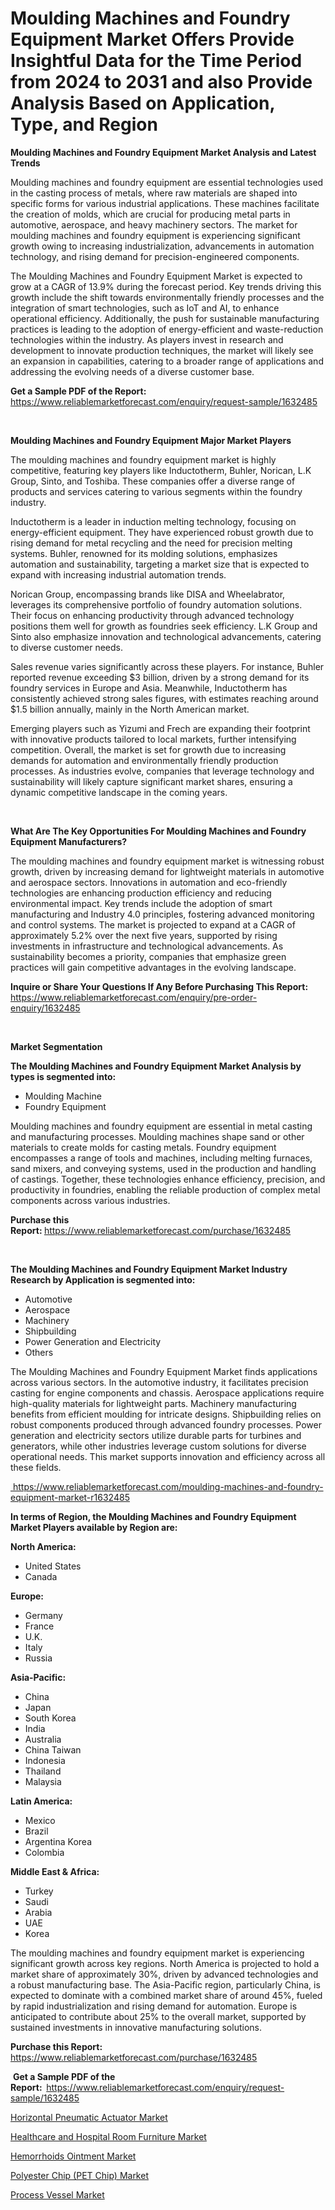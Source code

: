 <p><h1>Moulding Machines and Foundry Equipment Market Offers Provide Insightful Data for the Time Period from 2024 to 2031 and also Provide Analysis Based on Application, Type, and Region</h1></p><p><strong>Moulding Machines and Foundry Equipment Market Analysis and Latest Trends</strong></p>
<p><p>Moulding machines and foundry equipment are essential technologies used in the casting process of metals, where raw materials are shaped into specific forms for various industrial applications. These machines facilitate the creation of molds, which are crucial for producing metal parts in automotive, aerospace, and heavy machinery sectors. The market for moulding machines and foundry equipment is experiencing significant growth owing to increasing industrialization, advancements in automation technology, and rising demand for precision-engineered components.</p><p>The Moulding Machines and Foundry Equipment Market is expected to grow at a CAGR of 13.9% during the forecast period. Key trends driving this growth include the shift towards environmentally friendly processes and the integration of smart technologies, such as IoT and AI, to enhance operational efficiency. Additionally, the push for sustainable manufacturing practices is leading to the adoption of energy-efficient and waste-reduction technologies within the industry. As players invest in research and development to innovate production techniques, the market will likely see an expansion in capabilities, catering to a broader range of applications and addressing the evolving needs of a diverse customer base.</p></p>
<p><strong>Get a Sample PDF of the Report:&nbsp;</strong> <a href="https://www.reliablemarketforecast.com/enquiry/request-sample/1632485?utm_campaign=1167&utm_medium=2&utm_source=Github&utm_content=ia&utm_term=27102024&utm_id=moulding-machines-and-foundry-equipment">https://www.reliablemarketforecast.com/enquiry/request-sample/1632485</a></p>
<p>&nbsp;</p>
<p><strong>Moulding Machines and Foundry Equipment Major Market Players</strong></p>
<p><p>The moulding machines and foundry equipment market is highly competitive, featuring key players like Inductotherm, Buhler, Norican, L.K Group, Sinto, and Toshiba. These companies offer a diverse range of products and services catering to various segments within the foundry industry.</p><p>Inductotherm is a leader in induction melting technology, focusing on energy-efficient equipment. They have experienced robust growth due to rising demand for metal recycling and the need for precision melting systems. Buhler, renowned for its molding solutions, emphasizes automation and sustainability, targeting a market size that is expected to expand with increasing industrial automation trends.</p><p>Norican Group, encompassing brands like DISA and Wheelabrator, leverages its comprehensive portfolio of foundry automation solutions. Their focus on enhancing productivity through advanced technology positions them well for growth as foundries seek efficiency. L.K Group and Sinto also emphasize innovation and technological advancements, catering to diverse customer needs.</p><p>Sales revenue varies significantly across these players. For instance, Buhler reported revenue exceeding $3 billion, driven by a strong demand for its foundry services in Europe and Asia. Meanwhile, Inductotherm has consistently achieved strong sales figures, with estimates reaching around $1.5 billion annually, mainly in the North American market.</p><p>Emerging players such as Yizumi and Frech are expanding their footprint with innovative products tailored to local markets, further intensifying competition. Overall, the market is set for growth due to increasing demands for automation and environmentally friendly production processes. As industries evolve, companies that leverage technology and sustainability will likely capture significant market shares, ensuring a dynamic competitive landscape in the coming years.</p></p>
<p>&nbsp;</p>
<p><strong>What Are The Key Opportunities For Moulding Machines and Foundry Equipment Manufacturers?</strong></p>
<p><p>The moulding machines and foundry equipment market is witnessing robust growth, driven by increasing demand for lightweight materials in automotive and aerospace sectors. Innovations in automation and eco-friendly technologies are enhancing production efficiency and reducing environmental impact. Key trends include the adoption of smart manufacturing and Industry 4.0 principles, fostering advanced monitoring and control systems. The market is projected to expand at a CAGR of approximately 5.2% over the next five years, supported by rising investments in infrastructure and technological advancements. As sustainability becomes a priority, companies that emphasize green practices will gain competitive advantages in the evolving landscape.</p></p>
<p><strong>Inquire or Share Your Questions If Any Before Purchasing This Report:</strong> <a href="https://www.reliablemarketforecast.com/enquiry/pre-order-enquiry/1632485?utm_campaign=1167&utm_medium=2&utm_source=Github&utm_content=ia&utm_term=27102024&utm_id=moulding-machines-and-foundry-equipment">https://www.reliablemarketforecast.com/enquiry/pre-order-enquiry/1632485</a></p>
<p>&nbsp;</p>
<p><strong>Market Segmentation</strong></p>
<p><strong>The Moulding Machines and Foundry Equipment Market Analysis by types is segmented into:</strong></p>
<p><ul><li>Moulding Machine</li><li>Foundry Equipment</li></ul></p>
<p><p>Moulding machines and foundry equipment are essential in metal casting and manufacturing processes. Moulding machines shape sand or other materials to create molds for casting metals. Foundry equipment encompasses a range of tools and machines, including melting furnaces, sand mixers, and conveying systems, used in the production and handling of castings. Together, these technologies enhance efficiency, precision, and productivity in foundries, enabling the reliable production of complex metal components across various industries.</p></p>
<p><strong>Purchase this Report:&nbsp;</strong><a href="https://www.reliablemarketforecast.com/purchase/1632485?utm_campaign=1167&utm_medium=2&utm_source=Github&utm_content=ia&utm_term=27102024&utm_id=moulding-machines-and-foundry-equipment">https://www.reliablemarketforecast.com/purchase/1632485</a></p>
<p>&nbsp;</p>
<p><strong>The Moulding Machines and Foundry Equipment Market Industry Research by Application is segmented into:</strong></p>
<p><ul><li>Automotive</li><li>Aerospace</li><li>Machinery</li><li>Shipbuilding</li><li>Power Generation and Electricity</li><li>Others</li></ul></p>
<p><p>The Moulding Machines and Foundry Equipment Market finds applications across various sectors. In the automotive industry, it facilitates precision casting for engine components and chassis. Aerospace applications require high-quality materials for lightweight parts. Machinery manufacturing benefits from efficient moulding for intricate designs. Shipbuilding relies on robust components produced through advanced foundry processes. Power generation and electricity sectors utilize durable parts for turbines and generators, while other industries leverage custom solutions for diverse operational needs. This market supports innovation and efficiency across all these fields.</p></p>
<p><a href="https://www.reliablemarketforecast.com/moulding-machines-and-foundry-equipment-market-r1632485?utm_campaign=1167&utm_medium=2&utm_source=Github&utm_content=ia&utm_term=27102024&utm_id=moulding-machines-and-foundry-equipment">&nbsp;https://www.reliablemarketforecast.com/moulding-machines-and-foundry-equipment-market-r1632485</a></p>
<p><strong>In terms of Region, the Moulding Machines and Foundry Equipment Market Players available by Region are:</strong></p>
<p>
    <p> <strong> North America: </strong>
        <ul>
            <li>United States</li>
            <li>Canada</li>
        </ul>
        </p> 
    <p> <strong> Europe: </strong>
        <ul>
            <li>Germany</li>
            <li>France</li>
            <li>U.K.</li>
            <li>Italy</li>
            <li>Russia</li>
        </ul>
        </p> 
    <p> <strong> Asia-Pacific: </strong>
        <ul>
            <li>China</li>
            <li>Japan</li>
            <li>South Korea</li>
            <li>India</li>
            <li>Australia</li>
            <li>China Taiwan</li>
            <li>Indonesia</li>
            <li>Thailand</li>
            <li>Malaysia</li>
        </ul>
        </p> 
    <p> <strong> Latin America: </strong>
        <ul>
            <li>Mexico</li>
            <li>Brazil</li>
            <li>Argentina Korea</li>
            <li>Colombia</li>
        </ul>
        </p> 
    <p> <strong> Middle East & Africa: </strong>
        <ul>
            <li>Turkey</li>
            <li>Saudi</li>
            <li>Arabia</li>
            <li>UAE</li>
            <li>Korea</li>
        </ul>
    </p>
    </p>
<p><p>The moulding machines and foundry equipment market is experiencing significant growth across key regions. North America is projected to hold a market share of approximately 30%, driven by advanced technologies and a robust manufacturing base. The Asia-Pacific region, particularly China, is expected to dominate with a combined market share of around 45%, fueled by rapid industrialization and rising demand for automation. Europe is anticipated to contribute about 25% to the overall market, supported by sustained investments in innovative manufacturing solutions.</p></p>
<p><strong>Purchase this Report: </strong><a href="https://www.reliablemarketforecast.com/purchase/1632485?utm_campaign=1167&utm_medium=2&utm_source=Github&utm_content=ia&utm_term=27102024&utm_id=moulding-machines-and-foundry-equipment">https://www.reliablemarketforecast.com/purchase/1632485</a></p>
<p>&nbsp;<strong>Get a Sample PDF of the Report:&nbsp;&nbsp;</strong><a href="https://www.reliablemarketforecast.com/enquiry/request-sample/1632485?utm_campaign=1167&utm_medium=2&utm_source=Github&utm_content=ia&utm_term=27102024&utm_id=moulding-machines-and-foundry-equipment">https://www.reliablemarketforecast.com/enquiry/request-sample/1632485</a></p>
<p><strong></strong></p>
<p><p><a href="https://issuu.com/reportprime-2/docs/horizontal-pneumatic-actuator-market-size-2030.ppt?utm_campaign=1167&utm_medium=2&utm_source=Github&utm_content=ia&utm_term=27102024&utm_id=moulding-machines-and-foundry-equipment">Horizontal Pneumatic Actuator Market</a></p><p><a href="https://github.com/annicecos4/Market-Research-Report-List-1/blob/main/healthcare-and-hospital-room-furniture-market.md?utm_campaign=1167&utm_medium=2&utm_source=Github&utm_content=ia&utm_term=27102024&utm_id=moulding-machines-and-foundry-equipment">Healthcare and Hospital Room Furniture Market</a></p><p><a href="https://www.linkedin.com/pulse/hemorrhoids-ointment-market-global-regional-analysis-admoe?trk=public_post_embed_feed-article-content&utm_campaign=1167&utm_medium=2&utm_source=Github&utm_content=ia&utm_term=27102024&utm_id=moulding-machines-and-foundry-equipment">Hemorrhoids Ointment Market</a></p><p><a href="https://github.com/brunafxh5tru/Market-Research-Report-List-1/blob/main/polyester-chip-pet-chip-market.md?utm_campaign=1167&utm_medium=2&utm_source=Github&utm_content=ia&utm_term=27102024&utm_id=moulding-machines-and-foundry-equipment">Polyester Chip (PET Chip) Market</a></p><p><a href="https://www.linkedin.com/pulse/opportunities-challenges-process-vessel-market-strategic-qgi9e?trk=public_post_embed_feed-article-content&utm_campaign=1167&utm_medium=2&utm_source=Github&utm_content=ia&utm_term=27102024&utm_id=moulding-machines-and-foundry-equipment">Process Vessel Market</a></p></p>